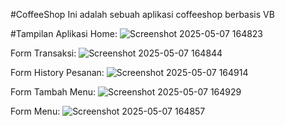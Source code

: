 #CoffeeShop 
Ini adalah sebuah aplikasi coffeeshop berbasis VB

#Tampilan Aplikasi
Home:
![Screenshot 2025-05-07 164823](https://github.com/user-attachments/assets/2c505b45-8744-40ae-860c-4855e8c3242a)

Form Transaksi:
![Screenshot 2025-05-07 164844](https://github.com/user-attachments/assets/dc18bbbd-caad-44eb-b3b6-6be63ce47869)

Form History Pesanan:
![Screenshot 2025-05-07 164914](https://github.com/user-attachments/assets/d7afb15b-bea3-48c0-80f4-3adaa94d9cb6)

Form Tambah Menu:
![Screenshot 2025-05-07 164929](https://github.com/user-attachments/assets/8a611063-0580-4bbc-8de2-34d2f8fc0659)

Form Menu:
![Screenshot 2025-05-07 164857](https://github.com/user-attachments/assets/9ff72dbe-90ff-4f75-b9da-4e668356939b)
